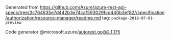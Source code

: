 Generated from https://github.com/Azure/azure-rest-api-specs/tree/3c764635e7d442b3e74caf593029fcd440b3ef82//specification/authorization/resource-manager/readme.md tag: `package-2018-07-01-preview`

Code generator @microsoft.azure/autorest.go@2.1.175


